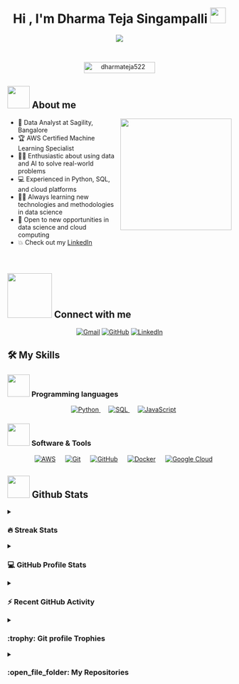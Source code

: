 <h1 align="center">Hi , I'm Dharma Teja Singampalli <img src="https://media.giphy.com/media/hvRJCLFzcasrR4ia7z/giphy.gif" width="35"></h1>
<p align="center">
  <a href="https://github.com/DenverCoder1/readme-typing-svg"><img src="https://readme-typing-svg.herokuapp.com?font=Time+New+Roman&color=%23C8BE25&size=25&center=true&vCenter=true&width=600&height=100&lines=Data+Scientist+%7C+Machine+Learning+Enthusiast;Python+Developer+%7C+Cloud+Computing+Specialist;Competitive+Programmer;Always+learning+new+things"></a>
</p>

<br>

<p align="center"> 
	<img src="https://komarev.com/ghpvc/?username=dharmateja522&label=Profile%20views&color=0047AB&style=plastic?" alt="dharmateja522" height=25px, width=160px/> 
</p>

## <picture><img src = "https://github.com/dharmateja522/dharmateja522/tree/a284ec43867b5e9826aa1e95ec076e907f952483/Images/about_me.gif" width = 50px></picture> About me

<picture> <img align="right" src="https://github.com/dharmateja522/dharmateja522/tree/a284ec43867b5e9826aa1e95ec076e907f952483/Images/Right_Side.gif" width = 250px></picture>

- :office: Data Analyst at Sagility, Bangalore
- :trophy: AWS Certified Machine Learning Specialist
- :technologist: Enthusiastic about using data and AI to solve real-world problems
- :computer: Experienced in Python, SQL, and cloud platforms
- :student: Always learning new technologies and methodologies in data science
- :thinking: Open to new opportunities in data science and cloud computing
- :boom: Check out my [LinkedIn](https://www.linkedin.com/in/dharma-teja-singampalli-a06916110)

<br>

## <picture> <img src="https://github.com/dharmateja522/dharmateja522/tree/a284ec43867b5e9826aa1e95ec076e907f952483/Images/Connect-with-me.gif" width="100px"> </picture> Connect with me
<p align="center">
	<a href="mailto:dharmateja522@gmail.com"><img img src="https://img.shields.io/badge/gmail-%23EA4335.svg?style=plastic&logo=gmail&logoColor=white" alt="Gmail"/></a>
	<a href="https://github.com/dharmateja522"><img src="https://img.shields.io/badge/github-%23181717.svg?style=plastic&logo=github&logoColor=white" alt="GitHub"/></a>
	<a href="https://www.linkedin.com/in/dharma-teja-singampalli-a06916110/"><img src="https://img.shields.io/badge/linkedin-%230A66C2.svg?style=plastic&logo=linkedin&logoColor=white" alt="LinkedIn"/></a>
</p>

## 🛠️ My Skills

### <picture> <img src = "https://github.com/dharmateja522/dharmateja522/tree/a284ec43867b5e9826aa1e95ec076e907f952483/Images/Programming_Languages.gif" width = 50px>  </picture> Programming languages

<p align="center"> 
  &emsp; 
  <a href="https://www.python.org/" target="_blank"> 
    <img alt="Python" src="https://img.shields.io/badge/Python-%2314354C.svg?style=plastic&logo=python&logoColor=white">
  </a> 
  &emsp;
  <a href="https://www.sql.com/" target="_blank"> 
    <img alt="SQL" src="https://img.shields.io/badge/SQL%20-%23007396.svg?style=plastic&logo=sql&logoColor=white">
  </a> 
  &emsp;
  <a href="https://developer.mozilla.org/en-US/docs/Web/JavaScript" target="_blank"> 
     <img alt="JavaScript" src="https://img.shields.io/badge/JavaScript%20-%23F7DF1E.svg?style=plastic&logo=javascript&logoColor=black">
   </a>
</p>

### <picture> <img src = "https://github.com/dharmateja522/dharmateja522/tree/a284ec43867b5e9826aa1e95ec076e907f952483/Images/Software_Tools.gif" width = 50px>  </picture> Software & Tools
 
<p align="center">
  &emsp;
    <a href="#"><img alt="AWS" src="https://img.shields.io/badge/AWS-%23FF9900.svg?style=plastic&logo=amazon-aws&logoColor=white"></a>
  &emsp;
    <a href="#"><img alt="Git" src="https://img.shields.io/badge/Git%20-%23F05033.svg?style=plastic&logo=git&logoColor=white"></a>
  &emsp;
    <a href="#"><img alt="GitHub" src="https://img.shields.io/badge/github-%23181717.svg?style=plastic&logo=github&logoColor=white"></a>
  &emsp;
    <a href="#"><img alt="Docker" src="https://img.shields.io/badge/Docker-%232496ED.svg?style=plastic&logo=docker&logoColor=white"></a>
  &emsp;
    <a href="#"><img alt="Google Cloud" src="https://img.shields.io/badge/Google%20Cloud-%234285F4.svg?style=plastic&logo=google-cloud&logoColor=white"></a>
</p>

## <picture> <img src = "https://github.com/dharmateja522/dharmateja522/tree/a284ec43867b5e9826aa1e95ec076e907f952483/Images/Statistics.gif" width = 50px>  </picture> Github Stats

<details><summary><h3> 🔥 Streak Stats</h3></summary>

----	

<p align="center"><img src="https://github-readme-streak-stats.herokuapp.com/?user=dharmateja522&theme=tokyonight_duo" alt="Dharma Teja's Streak Stats" /></p>

</details>
  
<details><summary><h3>💻 GitHub Profile Stats</h3></summary>

----
	
<p align="center">
    <a href="https://github.com/anuraghazra/github-readme-stats">
	    <img alt="Dharma Teja's Github Stats" src="https://github-readme-stats.vercel.app/api?username=dharmateja522&show_icons=true&count_private=true&locale=en&theme=tokyonight&layout=compact" height="230px"/></a>
	  <img src="https://github-readme-stats.vercel.app/api/top-langs?username=dharmateja522&langs_count=10&show_icons=true&locale=en&theme=tokyonight" alt="Dharma Teja's Top Languages" height="230px"/>
<br/>

  <b>Note:</b> Top languages is only a metric of the languages my public code consists of and doesn't reflect experience or skill level.
  </p>
</details>

<details><summary><h3>⚡ Recent GitHub Activity</h3></summary>

----
	
[![Dharma Teja's github activity graph](https://github-readme-activity-graph.cyclic.app/graph?username=dharmateja522&theme=github)](https://github.com/dharmateja522/github-readme-activity-graph)

</details>

<details><summary> <h3> :trophy: Git profile Trophies </h3></summary>

----
	
<p align="center"> <a href="https://github.com/ryo-ma/github-profile-trophy"><img src="https://github-profile-trophy.vercel.app/?username=dharmateja522&layout=compact&theme=tokyonight&column=4&margin-w=15&margin-h=15" alt="Dharma Teja" /></a> </p>

[![@dharmateja522's Holopin board](https://holopin.io/api/user/board?user=dharmateja522)](https://holopin.io/@dharmateja522)
	
</details>
	
<details><summary><h3> :open_file_folder: My Repositories </h3></summary>

----
	
<div>
  <p align="center">
	<a href="https://github.com/dharmateja522/DS-Portfolio">
      		<img src="https://github-readme-stats.vercel.app/api/pin/?username=dharmateja522&repo=DS-Portfolio&theme=tokyonight" alt="GitHere's the continuation and completion of the README template for your GitHub profile:

```markdown
	<a href="https://github.com/dharmateja522/DS-Portfolio">
      		<img src="https://github-readme-stats.vercel.app/api/pin/?username=dharmateja522&repo=DS-Portfolio&theme=tokyonight" alt="GitHub Stats" />
    	</a>
	<a href="https://github.com/dharmateja522/Pandas-Cookbook-Second-Edition">
      		<img src="https://github-readme-stats.vercel.app/api/pin/?username=dharmateja522&repo=Pandas-Cookbook-Second-Edition&theme=tokyonight" alt="GitHub Stats" />
    	</a>
    	<a href="https://github.com/dharmateja522/Data-Visualization">
      		<img src="https://github-readme-stats.vercel.app/api/pin/?username=dharmateja522&repo=Data-Visualization&theme=tokyonight" alt="GitHub Stats" />
    	</a>
    	<a href="https://github.com/dharmateja522/Sparkora">
      		<img src="https://github-readme-stats.vercel.app/api/pin/?username=dharmateja522&repo=Sparkora&theme=tokyonight" alt="GitHub Stats" />
    	</a>
    	<a href="https://github.com/dharmateja522/applied-ml">
      		<img src="https://github-readme-stats.vercel.app/api/pin/?username=dharmateja522&repo=applied-ml&theme=tokyonight" alt="GitHub Stats" />
    	</a>
  </p>
</div>
</details>

</br></br>

## 🐍 A Snake Eating my Contributions Graph
	
<p align = "center">
	<img src = "https://github.com/dharmateja522/dharmateja522/blob/output/github-contribution-grid-snake.svg" alt = "Snake Game"/>
</p>
